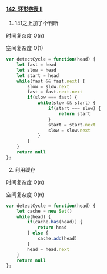#### [142. 环形链表 II](https://leetcode-cn.com/problems/linked-list-cycle-ii/)

1. 141之上加了个判断

时间复杂度 O(n)

空间复杂度 O(1)

```js
var detectCycle = function(head) {
    let fast = head
    let slow = head
    let start = head
    while(fast && fast.next) {
        slow = slow.next
        fast = fast.next.next
        if(slow === fast) {
            while(slow && start) {
                if(start === slow) {
                    return start
                }
                start = start.next
                slow = slow.next
            }
        }
    }
    return null
};
```



2. 利用缓存

时间复杂度 O(n)

空间复杂度 O(n)

```js
var detectCycle = function(head) {
    let cache = new Set()
    while(head) {
        if(cache.has(head)) {
            return head
        } else {
            cache.add(head)
        }
        head = head.next
    }
    return null
};
```

